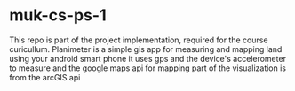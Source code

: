 # muk-cs-ps-1
This repo is part of the project implementation, required for the course curicullum.
Planimeter is a simple gis app for measuring and mapping land using your android smart phone
it uses gps and the device's accelerometer to measure and the google maps api for mapping
part of the visualization is from the arcGIS api 
